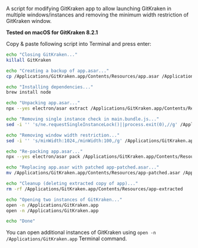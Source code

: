 A script for modifying GitKraken app to allow launching GitKraken in multiple windows/instances and removing the minimum width restriction of GitKraken window.

**Tested on macOS for GitKraken 8.2.1**

Copy & paste following script into Terminal and press enter:

```bash
echo "Closing GitKraken..."
killall GitKraken

echo "Creating a backup of app.asar..."
cp /Applications/GitKraken.app/Contents/Resources/app.asar /Applications/GitKraken.app/Contents/Resources/app-backup.asar

echo "Installing dependencies..."
brew install node

echo "Unpacking app.asar..."
npx --yes electron/asar extract /Applications/GitKraken.app/Contents/Resources/app.asar /Applications/GitKraken.app/Contents/Resources/app-extracted

echo "Removing single instance check in main.bundle.js..."
sed -i '' 's/ne.requestSingleInstanceLock()||process.exit(0),//g' /Applications/GitKraken.app/Contents/Resources/app-extracted/src/main/static/main.bundle.js

echo "Removing window width restriction..."
sed -i '' 's/minWidth:1024,/minWidth:100,/g' /Applications/GitKraken.app/Contents/Resources/app-extracted/src/main/static/main.bundle.js

echo "Re-packing app.asar..."
npx --yes electron/asar pack /Applications/GitKraken.app/Contents/Resources/app-extracted /Applications/GitKraken.app/Contents/Resources/app-patched.asar

echo "Replacing app.asar with patched app-patched.asar..."
mv /Applications/GitKraken.app/Contents/Resources/app-patched.asar /Applications/GitKraken.app/Contents/Resources/app.asar

echo "Cleanup (deleting extracted copy of app)..."
rm -rf /Applications/GitKraken.app/Contents/Resources/app-extracted

echo "Opening two instances of GitKraken..."
open -n /Applications/GitKraken.app
open -n /Applications/GitKraken.app

echo "Done"
```

You can open additional instances of GitKraken using `open -n /Applications/GitKraken.app` Terminal command.
